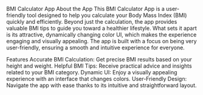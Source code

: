 BMI Calculator App
About the App
This BMI Calculator App is a user-friendly tool designed to help you calculate your Body Mass Index (BMI) quickly and efficiently. Beyond just the calculation, the app provides valuable BMI tips to guide you toward a healthier lifestyle. What sets it apart is its attractive, dynamically changing color UI, which makes the experience engaging and visually appealing. The app is built with a focus on being very user-friendly, ensuring a smooth and intuitive experience for everyone.

Features
Accurate BMI Calculation: Get precise BMI results based on your height and weight.
Helpful BMI Tips: Receive practical advice and insights related to your BMI category.
Dynamic UI: Enjoy a visually appealing experience with an interface that changes colors.
User-Friendly Design: Navigate the app with ease thanks to its intuitive and straightforward layout.
